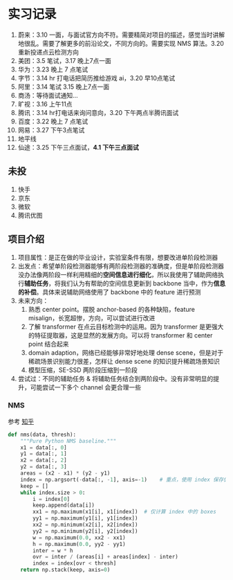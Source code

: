 # 实习记录

1. 蔚来：3.10 一面，与面试官方向不符。需要精简对项目的描述，感觉当时讲解地很乱。需要了解更多的前沿论文，不同方向的。需要实现 NMS 算法。3.20 重新投递点云检测方向
2. 美团：3.5 笔试，3.17 晚上7点一面
3. 华为：3.23 晚上 7 点笔试
4. 字节：3.14 hr 打电话把简历推给游戏 ai，3.20 早10点笔试
5. 阿里：3.14 笔试 3.15 晚上7点一面
6. 商汤：等待面试通知...
7. 旷视：3.16 上午11点
8. 腾讯：3.14 hr打电话来询问意向，3.20 下午两点半腾讯面试
9. 百度：3.22 晚上 7 点笔试
10. 网易：3.27 下午3点笔试
10. 地平线
10. 仙途：3.25 下午三点面试，**4.1 下午三点面试**

## 未投

1. 快手
2. 京东
3. 微软
6. 腾讯优图

## 项目介绍

1. 项目属性：是正在做的毕业设计，实验室条件有限，想要改进单阶段检测器
2. 出发点：希望单阶段检测器能够有两阶段检测器的准确度，但是单阶段检测器没办法像两阶段一样利用精细的**空间信息进行细化**，所以我使用了辅助网络执行**辅助任务**，将我们认为有帮助的空间信息更新到 backbone 当中，作为**信息的补偿**。具体来说辅助网络使用了 backbone 中的 feature 进行预测
3. 未来方向：
   1. 熟悉 center point。摆脱 anchor-based 的各种缺陷，feature misalign，长宽超惨，方向，可以尝试进行改进
   2. 了解 transformer 在点云目标检测中的运用。因为 transformer 是更强大的特征提取器，这是显然的发展方向。可以将 transformer 和 center point 结合起来
   3. domain adaption，网络已经能够非常好地处理 dense scene，但是对于稀疏场景识别能力很差，怎样让 dense scene 的知识提升稀疏场景知识
   4. 模型压缩，SE-SSD 两阶段压缩到一阶段
4. 尝试过：不同的辅助任务 & 将辅助任务结合到两阶段中。没有非常明显的提升，可能尝试一下多个 channel 会更合理一些

### NMS

参考 [知乎](https://zhuanlan.zhihu.com/p/64423753)

```python
def nms(data, thresh):
    """Pure Python NMS baseline."""
    x1 = data[:, 0]
    y1 = data[:, 1]
    x2 = data[:, 2]
    y2 = data[:, 3]
    areas = (x2 - x1) * (y2 - y1)
    index = np.argsort(-data[:, -1], axis=-1)    # 重点，使用 index 保存仍需要计算的 boxes
    keep = []
    while index.size > 0:
        i = index[0]
        keep.append(data[i])
        xx1 = np.maximum(x1[i], x1[index])	# 仅计算 index 中的 boxes
        yy1 = np.maximum(y1[i], y1[index])
        xx2 = np.minimum(x2[i], x2[index])
        yy2 = np.minimum(y2[i], y2[index])
        w = np.maximum(0.0, xx2 - xx1)
        h = np.maximum(0.0, yy2 - yy1)
        inter = w * h
        ovr = inter / (areas[i] + areas[index] - inter)
        index = index[ovr < thresh]
    return np.stack(keep, axis=0)
```
